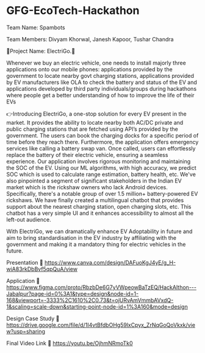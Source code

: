 # GFG-EcoTech-Hackathon

Team Name: Spambots

Team Members: Divyam Khorwal, Janesh Kapoor, Tushar Chandra

📌Project Name: ElectriGo.📌

Whenever we buy an electric vehicle, one needs to install majorly three applications onto our mobile phones: applications provided by the government to locate nearby govt charging stations, applications provided by EV manufacturers like OLA to check the battery and status of the EV and applications developed by third party individuals/groups during hackathons where people get a better understanding of how to improve the life of their EVs 

👉Introducing ElectriGo, a one-stop solution for every EV present in the market. It provides the ability to locate nearby both AC/DC private and public charging stations that are fetched using API’s provided by the government. The users can book the charging docks for a specific period of time before they reach there. Furthermore, the application offers emergency services like calling a battery swap van. Once called, users can effortlessly replace the battery of their electric vehicle, ensuring a seamless experience. Our application involves rigorous monitoring and maintaining the SOC of the EV. Using our ML algorithms, with high accuracy, we predict SOC which is used to calculate range estimation, battery health, etc.
We've also pinpointed a segment of significant stakeholders in the Indian EV market which is the rickshaw owners who lack Android devices. Specifically, there's a notable group of over 1.5 million+ battery-powered EV rickshaws. We have finally created a multilingual chatbot that provides support about the nearest charging station, open charging slots, etc. This chatbot has a very simple UI and it enhances accessibility to almost all the left-out audience.

With ElectriGo, we can dramatically enhance EV Adoptability in future and aim to bring standardisation in the EV industry by affiliating with the government and making it a mandatory thing for electric vehicles in the future.

Presentation 🔗 https://www.canva.com/design/DAFuoKgJ4yE/g_H-wiA83rkDbBvf5qpQuA/view

Application 🔗 https://www.figma.com/proto/RbzbDe6G7yVWpeowBaTzEQ/HackAIthon---Jabalpur?page-id=0%3A1&type=design&node-id=1-168&viewport=-3333%2C1610%2C0.73&t=ojURvAmVmmbAVxdQ-1&scaling=scale-down&starting-point-node-id=1%3A160&mode=design

Design Case Study 🔗 https://drive.google.com/file/d/1I4vtBfdbOHg59lxCpyx_ZrNqGoQoVkxk/view?usp=sharing

Final Video Link 🔗 https://youtu.be/OjhmNRmoTk0
